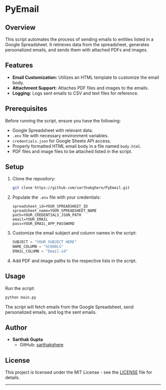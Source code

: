 # PyEmail

## Overview

This script automates the process of sending emails to entities listed in a Google Spreadsheet. It retrieves data from the spreadsheet, generates personalized emails, and sends them with attached PDFs and images.

## Features

- **Email Customization:** Utilizes an HTML template to customize the email body.
- **Attachment Support:** Attaches PDF files and images to the emails.
- **Logging:** Logs sent emails to CSV and text files for reference.

## Prerequisites

Before running the script, ensure you have the following:

- Google Spreadsheet with relevant data.
- `.env` file with necessary environment variables.
- `credentials.json` for Google Sheets API access.
- Properly formatted HTML email body in a file named `body.html`.
- PDF files and image files to be attached listed in the script.

## Setup

1. Clone the repository:

   ```bash
   git clone https://github.com/sarthakghere/PyEmail.git
   ```

2. Populate the `.env` file with your credentials:

   ```
   spreadsheet_id=YOUR_SPREADSHEET_ID
   spreadsheet_name=YOUR_SPREADSHEET_NAME
   path=YOUR_CREDENTIALS_JSON_PATH
   email=YOUR_EMAIL
   pass=YOUR_EMAIL_APP_PASSWORD
   ```

3. Customize the email subject and column names in the script:

   ```python
   SUBJECT = "YOUR SUBJECT HERE"
   NAME_COLUMN = "SCHOOLS"
   EMAIL_COLUMN = "Email-id"
   ```

4. Add PDF and image paths to the respective lists in the script.

## Usage

Run the script:

```bash
python main.py
```

The script will fetch emails from the Google Spreadsheet, send personalized emails, and log the sent emails.

## Author

- **Sarthak Gupta**
  - GitHub: [sarthakghere](https://github.com/sarthakghere)

## License

This project is licensed under the MIT License - see the [LICENSE](LICENSE) file for details.

--- 
